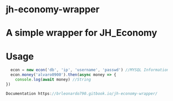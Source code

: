 # jh-economy-wrapper

# A simple wrapper for JH_Economy

# Usage

```javascript 
  econ = new econ('db', 'ip', 'username', 'passwd') //MYSQL Information
  econ.money('alvaro0900').then(async money => {
    console.log(await money) //String
})

Documentation https://brleonardo790.gitbook.io/jh-economy-wrapper/
